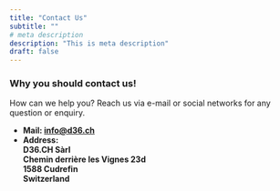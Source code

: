 ```yaml
---
title: "Contact Us"
subtitle: ""
# meta description
description: "This is meta description"
draft: false
---
```



### Why you should contact us!
How can we help you? Reach us via e-mail or social networks for any question or enquiry.

* **Mail: info@d36.ch**
* **Address: 
</br>D36.CH Sàrl
</br>Chemin derrière les Vignes 23d
</br>1588 Cudrefin
</br>Switzerland**